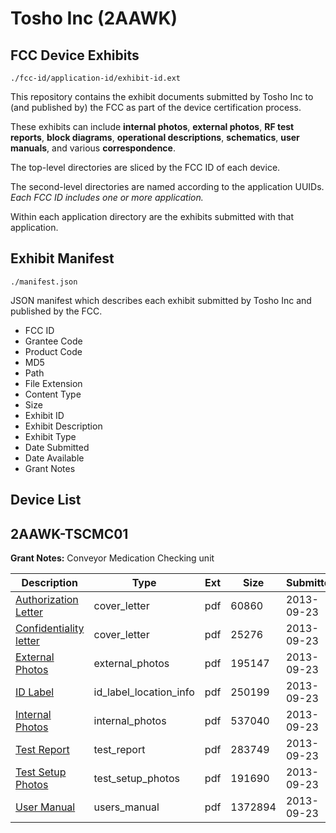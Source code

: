 # Tosho Inc (2AAWK)
## FCC Device Exhibits

```
./fcc-id/application-id/exhibit-id.ext
```

This repository contains the exhibit documents submitted by Tosho Inc to (and published by) the FCC as part of the device certification process.

These exhibits can include **internal photos**, **external photos**, **RF test reports**, **block diagrams**, **operational descriptions**, **schematics**, **user manuals**, and various **correspondence**.

The top-level directories are sliced by the FCC ID of each device.

The second-level directories are named according to the application UUIDs. *Each FCC ID includes one or more application.*

Within each application directory are the exhibits submitted with that application. 

## Exhibit Manifest

```
./manifest.json
```

JSON manifest which describes each exhibit submitted by Tosho Inc and published by the FCC.

- FCC ID
- Grantee Code
- Product Code
- MD5
- Path
- File Extension
- Content Type
- Size
- Exhibit ID
- Exhibit Description
- Exhibit Type
- Date Submitted
- Date Available
- Grant Notes

## Device List
## 2AAWK-TSCMC01
**Grant Notes:** Conveyor Medication Checking unit

| Description | Type | Ext | Size | Submitted | Available |
| ----------- | ---- | --- | ---- | --------- | --------- |
| [Authorization Letter](2AAWK-TSCMC01/e868d0309ffaa9877df4a58bb7ff15c2/2079133.pdf) | cover_letter | pdf | 60860 | 2013-09-23 | 2013-09-23 |
| [Confidentiality letter](2AAWK-TSCMC01/e868d0309ffaa9877df4a58bb7ff15c2/2079134.pdf) | cover_letter | pdf | 25276 | 2013-09-23 | 2013-09-23 |
| [External Photos](2AAWK-TSCMC01/e868d0309ffaa9877df4a58bb7ff15c2/2079135.pdf) | external_photos | pdf | 195147 | 2013-09-23 | 2013-09-23 |
| [ID Label](2AAWK-TSCMC01/e868d0309ffaa9877df4a58bb7ff15c2/2079136.pdf) | id_label_location_info | pdf | 250199 | 2013-09-23 | 2013-09-23 |
| [Internal Photos](2AAWK-TSCMC01/e868d0309ffaa9877df4a58bb7ff15c2/2079137.pdf) | internal_photos | pdf | 537040 | 2013-09-23 | 2013-09-23 |
| [Test Report](2AAWK-TSCMC01/e868d0309ffaa9877df4a58bb7ff15c2/2079138.pdf) | test_report | pdf | 283749 | 2013-09-23 | 2013-09-23 |
| [Test Setup Photos](2AAWK-TSCMC01/e868d0309ffaa9877df4a58bb7ff15c2/2079139.pdf) | test_setup_photos | pdf | 191690 | 2013-09-23 | 2013-09-23 |
| [User Manual](2AAWK-TSCMC01/e868d0309ffaa9877df4a58bb7ff15c2/2079140.pdf) | users_manual | pdf | 1372894 | 2013-09-23 | 2013-09-23 |
